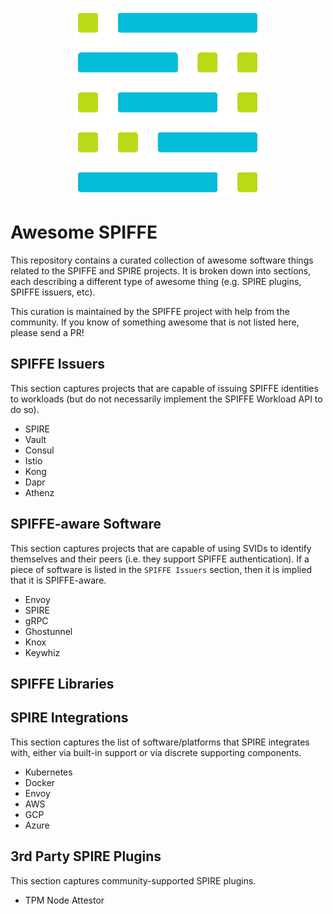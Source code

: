 <p align="center">
  <img width="300" height="300" src="./.img/spiffe-icon.png">
</p>

# Awesome SPIFFE
This repository contains a curated collection of awesome software things related to the SPIFFE and SPIRE projects. It is broken down into sections, each describing a different type of awesome thing (e.g. SPIRE plugins, SPIFFE issuers, etc).

This curation is maintained by the SPIFFE project with help from the community. If you know of something awesome that is not listed here, please send a PR!

## SPIFFE Issuers
This section captures projects that are capable of issuing SPIFFE identities to workloads (but do not necessarily implement the SPIFFE Workload API to do so).

* SPIRE
* Vault
* Consul
* Istio
* Kong
* Dapr
* Athenz

## SPIFFE-aware Software
This section captures projects that are capable of using SVIDs to identify themselves and their peers (i.e. they support SPIFFE authentication). If a piece of software is listed in the `SPIFFE Issuers` section, then it is implied that it is SPIFFE-aware.

* Envoy
* SPIRE
* gRPC
* Ghostunnel
* Knox
* Keywhiz

## SPIFFE Libraries

## SPIRE Integrations
This section captures the list of software/platforms that SPIRE integrates with, either via built-in support or via discrete supporting components.

* Kubernetes
* Docker
* Envoy
* AWS
* GCP
* Azure

## 3rd Party SPIRE Plugins
This section captures community-supported SPIRE plugins.

* TPM Node Attestor


